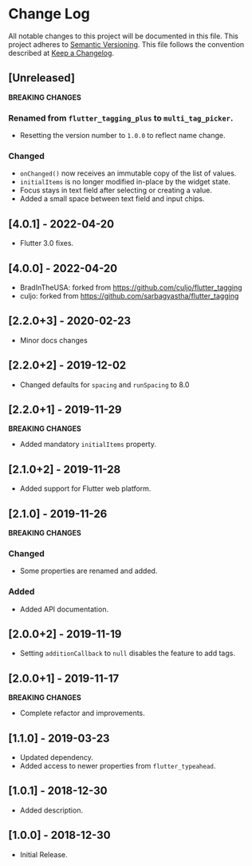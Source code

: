 # Change Log

All notable changes to this project will be documented in this file.
This project adheres to [Semantic Versioning](http://semver.org/).
This file follows the convention described at
[Keep a Changelog](http://keepachangelog.com/en/1.0.0/).

## [Unreleased]
**BREAKING CHANGES**
### Renamed from `flutter_tagging_plus` to `multi_tag_picker`.
- Resetting the version number to `1.0.0` to reflect name change.
### Changed
* `onChanged()` now receives an immutable copy of the list of values.
* `initialItems` is no longer modified in-place by the widget state.
* Focus stays in text field after selecting or creating a value.
* Added a small space between text field and input chips.

## [4.0.1] - 2022-04-20
* Flutter 3.0 fixes.

## [4.0.0] - 2022-04-20
* BradInTheUSA: forked from https://github.com/culjo/flutter_tagging
* culjo: forked from https://github.com/sarbagyastha/flutter_tagging

## [2.2.0+3] - 2020-02-23
* Minor docs changes

## [2.2.0+2] - 2019-12-02
* Changed defaults for `spacing` and `runSpacing` to 8.0

## [2.2.0+1] - 2019-11-29
**BREAKING CHANGES**
* Added mandatory `initialItems` property.

## [2.1.0+2] - 2019-11-28
* Added support for Flutter web platform.

## [2.1.0] - 2019-11-26
**BREAKING CHANGES**
### Changed
* Some properties are renamed and added.
### Added
* Added API documentation.

## [2.0.0+2] - 2019-11-19
* Setting `additionCallback` to `null` disables the feature to add tags.

## [2.0.0+1] - 2019-11-17
**BREAKING CHANGES**
* Complete refactor and improvements.

## [1.1.0] - 2019-03-23
* Updated dependency.
* Added access to newer properties from `flutter_typeahead`.

## [1.0.1] - 2018-12-30
* Added description.

## [1.0.0] - 2018-12-30
* Initial Release.
